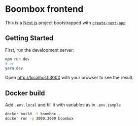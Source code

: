 # Boombox frontend

This is a [Next.js](https://nextjs.org/) project bootstrapped with [`create-next-app`](https://github.com/vercel/next.js/tree/canary/packages/create-next-app).

## Getting Started

First, run the development server:

```bash
npm run dev
# or
yarn dev
```

Open [http://localhost:3000](http://localhost:3000) with your browser to see the result.

## Docker build
Add `.env.local` and fill it with variables as in `.env.sample`

```bash 
docker build -t boombox .
docker run -p 3000:3000 boombox
```